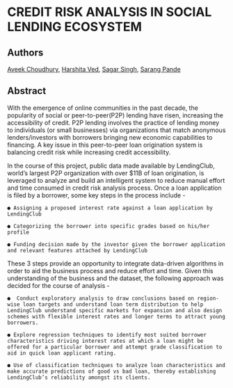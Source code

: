 # CREDIT RISK ANALYSIS IN SOCIAL LENDING ECOSYSTEM

## Authors
[Aveek Choudhury](https://www.linkedin.com/in/choudhuryaveek/), [Harshita Ved](https://www.linkedin.com/in/harshitaved/), [Sagar Singh](https://www.linkedin.com/in/sagar-singh20/), [Sarang Pande](https://www.linkedin.com/in/srngpande/)


## Abstract

 With the emergence of online communities in the past decade, the popularity of social or peer-to-peer(P2P) lending have risen, increasing the accessibility of credit. P2P lending involves the practice of lending money to individuals (or small businesses) via organizations that match anonymous lenders/investors with borrowers bringing new economic capabilities to financing. A key issue in this peer-to-peer loan origination system is balancing credit risk while increasing credit accessibility.
 
In the course of this project, public data made available by LendingClub, world’s largest P2P organization with over $11B of loan origination, is leveraged to analyze and build an intelligent system to reduce manual effort and time consumed in credit risk analysis process. Once a loan application is filed by a borrower, some key steps in the process include -

	● Assigning a proposed interest rate against a loan application by LendingClub

	● Categorizing the borrower into specific grades based on his/her profile

	● Funding decision made by the investor given the borrower application and relevant features attached by LendingClub
	
These 3 steps provide an opportunity to integrate data-driven algorithms in order to aid the business process and reduce effort and time. Given this understanding of the business and the dataset, the following approach was decided for the course of analysis -

	●  Conduct exploratory analysis to draw conclusions based on region-wise loan targets and understand loan term distribution to help LendingClub understand specific markets for expansion and also design schemes with flexible interest rates and longer terms to attract young borrowers.
 
	● Explore regression techniques to identify most suited borrower characteristics driving interest rates at which a loan might be offered for a particular borrower and attempt grade classification to aid in quick loan applicant rating.
	
	● Use of classification techniques to analyze loan characteristics and make accurate predictions of good vs bad loan, thereby establishing LendingClub’s reliability amongst its clients.